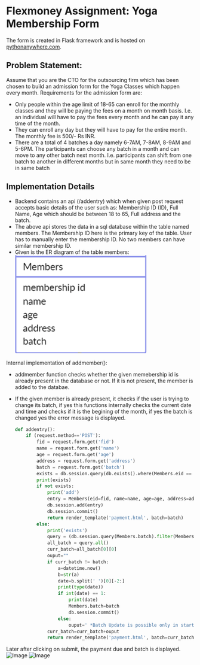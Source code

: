 # Flexmoney Assignment: Yoga Membership Form

The form is created in Flask framework and is hosted on [pythonanywhere.com](http://aasthasingh73.pythonanywhere.com/).

## Problem Statement:
Assume that you are the CTO for the outsourcing firm which has been chosen to build an
admission form for the Yoga Classes which happen every month.
Requirements for the admission form are:
- Only people within the age limit of 18-65 can enroll for the monthly classes and they will
be paying the fees on a month on month basis. I.e. an individual will have to pay the fees
every month and he can pay it any time of the month.
- They can enroll any day but they will have to pay for the entire month. The monthly fee is
500/- Rs INR.
- There are a total of 4 batches a day namely 6-7AM, 7-8AM, 8-9AM and 5-6PM. The
participants can choose any batch in a month and can move to any other batch next
month. I.e. participants can shift from one batch to another in different months but in
same month they need to be in same batch

## Implementation Details
- Backend contains an api (/addentry) which when given post request accepts basic details of the user such as: Membership ID (ID), Full Name, Age which should be between 18 to 65, Full address and the batch.
- The above api stores the data in a sql database within the table named members. The Membership ID here is the primary key of the table. User has to manually enter the membership ID. No two members can have similar membership ID.
- Given is the ER diagram of the table members: <br>
![alt text](https://github.com/asin1203/assingment-1/blob/main/images/Screenshot%202022-12-12%20190352.png)


Internal implementation of addmember():

- addmember function checks whether the given memebership id is already present in the database or not. If it is not present, the member is added to the databae.
- If the given member is already present, it checks if the user is trying to change its batch, if yes this functions internally checks the current date and time and checks if it is the begining of the month, if yes the batch is changed yes the error message is displayed.

  ```python
  def addentry():
      if (request.method=='POST'):
          fid = request.form.get('fid')
          name = request.form.get('name')
          age = request.form.get('age')
          address = request.form.get('address')
          batch = request.form.get('batch')
          exists = db.session.query(db.exists().where(Members.eid == fid)).scalar()
          print(exists)
          if not exists:
              print('add')
              entry = Members(eid=fid, name=name, age=age, address=address, batch=batch)
              db.session.add(entry)
              db.session.commit()
              return render_template('payment.html', batch=batch)
          else:
              print('exists')
              query = (db.session.query(Members.batch).filter(Members.eid == fid))
              all_batch = query.all()
              curr_batch=all_batch[0][0]
              ouput=""
              if curr_batch != batch:
                  a=datetime.now()
                  b=str(a)
                  date=b.split(' ')[0][-2:]
                  print(type(date))
                  if int(date) == 1:
                      print(date)
                      Members.batch=batch
                      db.session.commit()
                  else:
                      ouput=' *Batch Update is possible only in starting date of month*'
              curr_batch=curr_batch+ouput
              return render_template('payment.html', batch=curr_batch)
  
Later after clicking on submit, the payment due and batch is displayed. <br>
![Image](https://github.com/asin1203/assingment-1/blob/main/images/o1.png)
![Image](https://github.com/asin1203/assingment-1/blob/main/images/o2.png)
